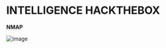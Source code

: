 # INTELLIGENCE HACKTHEBOX

**NMAP** 

![image](https://user-images.githubusercontent.com/79543461/178701747-6f1041d1-9915-4a11-a9d1-94c80d58106b.png)

